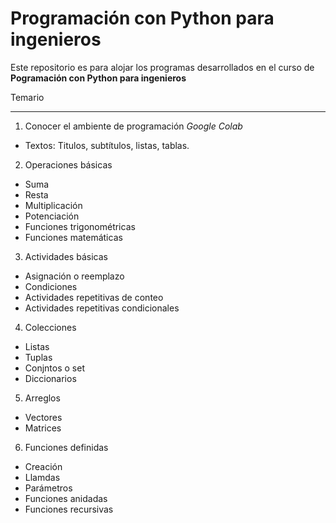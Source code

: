 # Programación con Python para ingenieros

Este repositorio es para alojar los programas desarrollados en el curso de **Pogramación con Python para ingenieros**

Temario

---

1. Conocer el ambiente de programación _Google Colab_
  - Textos: Titulos, subtítulos, listas, tablas.
2. Operaciones básicas
  - Suma
  - Resta
  - Multiplicación
  - Potenciación
  - Funciones trigonométricas
  - Funciones matemáticas
3. Actividades básicas
  - Asignación o reemplazo
  - Condiciones
  - Actividades repetitivas de conteo
  - Actividades repetitivas condicionales
4. Colecciones
  - Listas
  - Tuplas
  - Conjntos o set
  - Diccionarios
5. Arreglos
  - Vectores
  - Matrices
6. Funciones definidas
  - Creación
  - Llamdas
  - Parámetros
  - Funciones anidadas
  - Funciones recursivas

